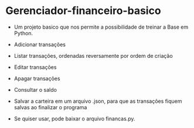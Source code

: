 # Gerenciador-financeiro-basico
* Um projeto basico que nos permite a possibilidade de treinar a Base em Python.

* Adicionar transações
* Listar transações, ordenadas reversamente por ordem de criação
* Editar transações
* Apagar transações
* Consultar o saldo
* Salvar a carteira em um arquivo .json, para que as transações fiquem salvas ao finalizar o programa
* Se quiser usar, pode baixar o arquivo financas.py. 
